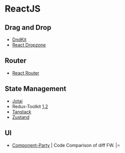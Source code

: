 # ReactJS

## Drag and Drop
- [DndKit](https://dndkit.com)
- [React Dropzone](https://github.com/react-dropzone/react-dropzone)

## Router
- [React Router](https://reactrouter.com/en/main)                       

## State Management
- [Jotai](https://jotai.org/)
- Redux-Toolkit [1](https://redux-toolkit.js.org/rtk-query/overview),[2](https://redux-toolkit.js.org)
- [Tanstack](https://tanstack.com)
- [Zustand](https://github.com/pmndrs/zustand)


## UI
- [Component-Party](https://component-party.dev) | Code Comparison of diff FW. |⭐



